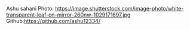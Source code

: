 Ashu sahani
Photo: https://image.shutterstock.com/image-photo/white-transparent-leaf-on-mirror-260nw-1029171697.jpg
Github:https://github.com/ashu12334/
